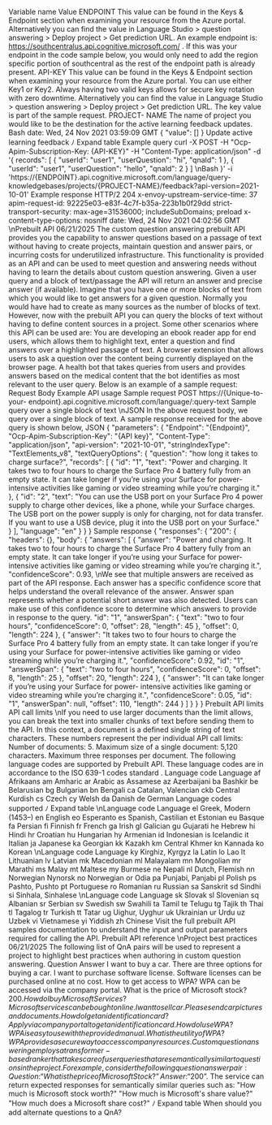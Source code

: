 Variable
name
Value
ENDPOINT
This value can be found in the Keys & Endpoint section when examining your resource from
the Azure portal. Alternatively you can find the value in Language Studio > question
answering > Deploy project > Get prediction URL. An example endpoint is:
https://southcentralus.api.cognitive.microsoft.com/ . If this was your endpoint in the code
sample below, you would only need to add the region specific portion of southcentral  as the
rest of the endpoint path is already present.
API-KEY
This value can be found in the Keys & Endpoint section when examining your resource from
the Azure portal. You can use either Key1 or Key2. Always having two valid keys allows for
secure key rotation with zero downtime. Alternatively you can find the value in Language
Studio > question answering > Deploy project > Get prediction URL. The key value is part
of the sample request.
PROJECT-
NAME
The name of project you would like to be the destination for the active learning feedback
updates.
Bash
date: Wed, 24 Nov 2021 03:59:09 GMT
{
  "value": []
}
Update active learning feedback
ﾉ
Expand table
Example query
curl -X POST -H "Ocp-Apim-Subscription-Key: {API-KEY}" -H "Content-Type: 
application/json" -d '{
records": [
    {
      "userId": "user1",
      "userQuestion": "hi",
      "qnaId": 1
    },
    {
      "userId": "user1",
      "userQuestion": "hello",
      "qnaId": 2
    }
  ]
\nBash
}' -i 'https://{ENDPOINT}.api.cognitive.microsoft.com/language/query-
knowledgebases/projects/{PROJECT-NAME}/feedback?api-version=2021-10-01' 
Example response
HTTP/2 204
x-envoy-upstream-service-time: 37
apim-request-id: 92225e03-e83f-4c7f-b35a-223b1b0f29dd
strict-transport-security: max-age=31536000; includeSubDomains; preload
x-content-type-options: nosniff
date: Wed, 24 Nov 2021 04:02:56 GMT
\nPrebuilt API
06/21/2025
The custom question answering prebuilt API provides you the capability to answer questions
based on a passage of text without having to create projects, maintain question and answer
pairs, or incurring costs for underutilized infrastructure. This functionality is provided as an API
and can be used to meet question and answering needs without having to learn the details
about custom question answering.
Given a user query and a block of text/passage the API will return an answer and precise
answer (if available).
Imagine that you have one or more blocks of text from which you would like to get answers for
a given question. Normally you would have had to create as many sources as the number of
blocks of text. However, now with the prebuilt API you can query the blocks of text without
having to define content sources in a project.
Some other scenarios where this API can be used are:
You are developing an ebook reader app for end users, which allows them to highlight
text, enter a question and find answers over a highlighted passage of text.
A browser extension that allows users to ask a question over the content being currently
displayed on the browser page.
A health bot that takes queries from users and provides answers based on the medical
content that the bot identifies as most relevant to the user query.
Below is an example of a sample request:
Request Body
Example API usage
Sample request
POST https://{Unique-to-your-
endpoint}.api.cognitive.microsoft.com/language/:query-text
Sample query over a single block of text
\nJSON
In the above request body, we query over a single block of text. A sample response received
for the above query is shown below,
JSON
{
  "parameters": {
    "Endpoint": "{Endpoint}",
    "Ocp-Apim-Subscription-Key": "{API key}",
    "Content-Type": "application/json",
    "api-version": "2021-10-01",
    "stringIndexType": "TextElements_v8",
    "textQueryOptions": {
      "question": "how long it takes to charge surface?",
      "records": [
        {
          "id": "1",
          "text": "Power and charging. It takes two to four hours to charge the 
Surface Pro 4 battery fully from an empty state. It can take longer if you’re 
using your Surface for power-intensive activities like gaming or video streaming 
while you’re charging it."
        },
        {
          "id": "2",
          "text": "You can use the USB port on your Surface Pro 4 power supply to 
charge other devices, like a phone, while your Surface charges. The USB port on 
the power supply is only for charging, not for data transfer. If you want to use a 
USB device, plug it into the USB port on your Surface."
        }
      ],
      "language": "en"
    }
  }
}
Sample response
{
"responses": {
    "200": {
      "headers": {},
      "body": {
        "answers": [
          {
            "answer": "Power and charging. It takes two to four hours to charge 
the Surface Pro 4 battery fully from an empty state. It can take longer if you’re 
using your Surface for power-intensive activities like gaming or video streaming 
while you’re charging it.",
            "confidenceScore": 0.93,
\nWe see that multiple answers are received as part of the API response. Each answer has a
specific confidence score that helps understand the overall relevance of the answer. Answer
span represents whether a potential short answer was also detected. Users can make use of
this confidence score to determine which answers to provide in response to the query.
            "id": "1",
            "answerSpan": {
              "text": "two to four hours",
              "confidenceScore": 0,
              "offset": 28,
              "length": 45
            },
            "offset": 0,
            "length": 224
          },
          {
            "answer": "It takes two to four hours to charge the Surface Pro 4 
battery fully from an empty state. It can take longer if you’re using your Surface 
for power-intensive activities like gaming or video streaming while you’re 
charging it.",
            "confidenceScore": 0.92,
            "id": "1",
            "answerSpan": {
              "text": "two to four hours",
              "confidenceScore": 0,
              "offset": 8,
              "length": 25
            },
            "offset": 20,
            "length": 224
          },
          {
            "answer": "It can take longer if you’re using your Surface for power-
intensive activities like gaming or video streaming while you’re charging it.",
            "confidenceScore": 0.05,
            "id": "1",
            "answerSpan": null,
            "offset": 110,
            "length": 244
          }
        ]
      }
    }
  }
Prebuilt API limits
API call limits
\nIf you need to use larger documents than the limit allows, you can break the text into smaller
chunks of text before sending them to the API. In this context, a document is a defined single
string of text characters.
These numbers represent the per individual API call limits:
Number of documents: 5.
Maximum size of a single document: 5,120 characters.
Maximum three responses per document.
The following language codes are supported by Prebuilt API. These language codes are in
accordance to the ISO 639-1 codes standard
.
Language code
Language
af
Afrikaans
am
Amharic
ar
Arabic
as
Assamese
az
Azerbaijani
ba
Bashkir
be
Belarusian
bg
Bulgarian
bn
Bengali
ca
Catalan, Valencian
ckb
Central Kurdish
cs
Czech
cy
Welsh
da
Danish
de
German
Language codes supported
ﾉ
Expand table
\nLanguage code
Language
el
Greek, Modern (1453–)
en
English
eo
Esperanto
es
Spanish, Castilian
et
Estonian
eu
Basque
fa
Persian
fi
Finnish
fr
French
ga
Irish
gl
Galician
gu
Gujarati
he
Hebrew
hi
Hindi
hr
Croatian
hu
Hungarian
hy
Armenian
id
Indonesian
is
Icelandic
it
Italian
ja
Japanese
ka
Georgian
kk
Kazakh
km
Central Khmer
kn
Kannada
ko
Korean
\nLanguage code
Language
ky
Kirghiz, Kyrgyz
la
Latin
lo
Lao
lt
Lithuanian
lv
Latvian
mk
Macedonian
ml
Malayalam
mn
Mongolian
mr
Marathi
ms
Malay
mt
Maltese
my
Burmese
ne
Nepali
nl
Dutch, Flemish
nn
Norwegian Nynorsk
no
Norwegian
or
Odia
pa
Punjabi, Panjabi
pl
Polish
ps
Pashto, Pushto
pt
Portuguese
ro
Romanian
ru
Russian
sa
Sanskrit
sd
Sindhi
si
Sinhala, Sinhalese
\nLanguage code
Language
sk
Slovak
sl
Slovenian
sq
Albanian
sr
Serbian
sv
Swedish
sw
Swahili
ta
Tamil
te
Telugu
tg
Tajik
th
Thai
tl
Tagalog
tr
Turkish
tt
Tatar
ug
Uighur, Uyghur
uk
Ukrainian
ur
Urdu
uz
Uzbek
vi
Vietnamese
yi
Yiddish
zh
Chinese
Visit the full prebuilt API samples
 documentation to understand the input and output
parameters required for calling the API.
Prebuilt API reference
\nProject best practices
06/21/2025
The following list of QnA pairs will be used to represent a project to highlight best practices
when authoring in custom question answering.
Question
Answer
I want to buy a car.
There are three options for buying a car.
I want to purchase software license.
Software licenses can be purchased online at no cost.
How to get access to WPA?
WPA can be accessed via the company portal.
What is the price of Microsoft stock?
$200.
How do I buy Microsoft Services?
Microsoft services can be bought online.
I want to sell car.
Please send car pictures and documents.
How do I get an identification card?
Apply via company portal to get an identification card.
How do I use WPA?
WPA is easy to use with the provided manual.
What is the utility of WPA?
WPA provides a secure way to access company resources.
Custom question answering employs a transformer-based ranker that takes care of user
queries that are semantically similar to questions in the project. For example, consider the
following question answer pair:
Question: “What is the price of Microsoft Stock?”
Answer: “$200”.
The service can return expected responses for semantically similar queries such as:
"How much is Microsoft stock worth?"
"How much is Microsoft's share value?"
"How much does a Microsoft share cost?"
ﾉ
Expand table
When should you add alternate questions to a
QnA?